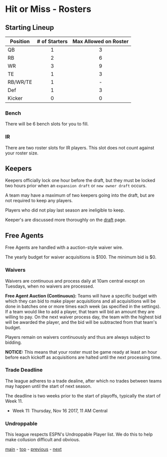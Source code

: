 # Hit or Miss - Rosters

## Starting Lineup

| Position | # of Starters | Max Allowed on Roster |
|---|:---:|:---:|
| QB | 1 | 3 |
| RB | 2 | 6 |
| WR | 3 | 9 |
| TE | 1 | 3 |
| RB/WR/TE | 1 | - |
| Def | 1 | 3 |
| Kicker | 0 | 0 |

### Bench

There will be 6 bench slots for you to fill.

### IR

There are two roster slots for IR players.
This slot does not count against your roster size.

## Keepers

Keepers officially lock one hour before the draft, but they must be locked two hours prior when an `expansion draft` or `new owner draft` occurs.

A team may have a maximum of two keepers going into the draft, but are not required to keep any players.

Players who did not play last season are ineligible to keep.

Keeper's are discussed more thoroughly on the [draft][draft] page.

## Free Agents

Free Agents are handled with a auction-style waiver wire.

The yearly budget for waiver acquisitions is $100.
The minimum bid is $0.

### Waivers

Waivers are continuous and process daily at 10am central except on Tuesdays, when no waivers are processed.

**Free Agent Auction (Continuous):** Teams will have a specific budget with which they can bid to make player acquisitions and all acquisitions will be done in batches one or more times each week (as specified in the settings).
If a team would like to add a player, that team will bid an amount they are willing to pay. On the next waiver process day, the team with the highest bid will be awarded the player, and the bid will be subtracted from that team's budget.

Players remain on waivers continuously and thus are always subject to bidding.

**NOTICE:** This means that your roster must be game ready at least an hour before each kickoff as acquisitions are halted until the next processing time.

### Trade Deadline

The league adheres to a trade dealine, after which no trades between teams may happen until the start of next season.

The deadline is two weeks prior to the start of playoffs, typically the start of Week 11.
- Week 11: Thursday, Nov 16 2017, 11 AM Central

### Undroppable

This league respects ESPN's Undroppable Player list.
We do this to help make collusion difficult and obvious.

[main][main] - [top][top] - [previous][previous] - [next][next]

[main]: readme.md
[top]: rosters.md
[previous]: scoring.md
[next]: draft.md

[draft]: draft.md
